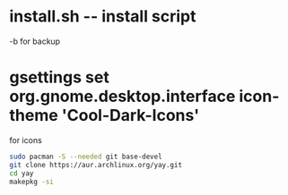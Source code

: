# install.sh -- install script
-b for backup

# gsettings set org.gnome.desktop.interface icon-theme 'Cool-Dark-Icons'
for icons

```bash
sudo pacman -S --needed git base-devel
git clone https://aur.archlinux.org/yay.git
cd yay
makepkg -si
```
